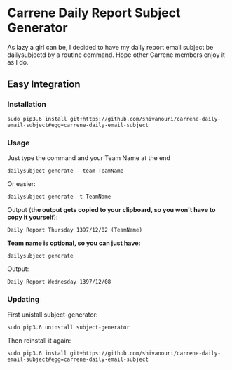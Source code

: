 # Carrene Daily Report Subject Generator

As lazy a girl can be, I decided to have my daily report email subject be dailysubjectd by a routine command.
Hope other Carrene members enjoy it as I do.


## Easy Integration
### Installation
```
sudo pip3.6 install git+https://github.com/shivanouri/carrene-daily-email-subject#egg=carrene-daily-email-subject
```
### Usage
Just type the command and your Team Name at the end
```
dailysubject generate --team TeamName
```
Or easier:
```
dailysubject generate -t TeamName
```
Output (**the output gets copied to your clipboard, so you won't have to copy it yourself**):
```
Daily Report Thursday 1397/12/02 (TeamName)
```
**Team name is optional, so you can just have:**
```
dailysubject generate
```
Output:
```
Daily Report Wednesday 1397/12/08
```

### Updating

First unistall subject-generator:
```
sudo pip3.6 uninstall subject-generator
```
Then reinstall it again:
```
sudo pip3.6 install git+https://github.com/shivanouri/carrene-daily-email-subject#egg=carrene-daily-email-subject
```
